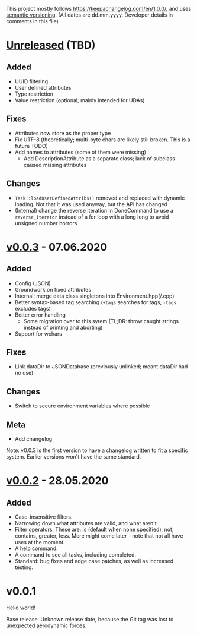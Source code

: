 This project mostly follows <https://keepachangelog.com/en/1.0.0/>, and uses [semantic versioning](https://semver.org/). (All dates are dd.mm.yyyy. Developer details in comments in this file)

<!--
This file syntax bases itself on https://keepachangelog.com/en/1.0.0/

There's a couple deviations from this standard, one of which is the dates. Dates are in the format of dd.mm.yyyy, because I said so. :D

Additionally, because meta, the version headers are H1s, while subheaders are H2. (The standard sets versions at H2 and subheaders at H3, but since I'm not gonna bother with an H1 for `# Changelog`, I'm just gonna decrease the level).

Finally, there's an additional header for grouping changes: Meta. This one covers meta changes that don't affect the project itself (like CI, changelogs, and changes to various GitHub related stuff)

This file currently cannot be automated. See #12: https://github.com/LunarWatcher/Taskranger/pull/12
Generation tools either rely on issues and PRs, which breaks with my format, or commit messages, which breaks because not all commits actually make a change worth recording. Ideas for better tools are welcome, but until then, this will be handled manually.
-->

# [Unreleased] (TBD)

## Added
* UUID filtering
* User defined attributes
* Type restriction
* Value restriction (optional; mainly intended for UDAs)

## Fixes
* Attributes now store as the proper type
* Fix UTF-8 (theoretically; multi-byte chars are likely still broken. This is a future TODO)
* Add names to attributes (some of them were missing)
    * Add DescriptionAttribute as a separate class; lack of subclass caused missing attributes

## Changes
* `Task::loadUserDefinedAttribs()` removed and replaced with dynamic loading. Not that it was used anyway, but the API has changed
* (Internal) change the reverse iteration in DoneCommand to use a `reverse_iterator` instead of a for loop with a long long to avoid unsigned number horrors

# [v0.0.3] - 07.06.2020

## Added
* Config (JSON)
* Groundwork on fixed attributes
* Internal: merge data class singletons into Environment.hpp(/.cpp)
* Better syntax-based tag searching (`+tags` searches for tags, `-tags` excludes tags)
* Better error handling
    * Some migration over to this sytem (TL;DR: throw caught strings instead of printing and aborting)
* Support for wchars

## Fixes
* Link dataDir to JSONDatabase (previously unlinked; meant dataDir had no use)

## Changes
* Switch to secure environment variables where possible

## Meta
* Add changelog

Note: v0.0.3 is the first version to have a changelog written to fit a specific system. Earlier versions won't have the same standard.

# [v0.0.2] - 28.05.2020

## Added
* Case-insensitive filters.
* Narrowing down what attributes are valid, and what aren't.
* Filter operators. These are: is (default when none specified), not, contains, greater, less. More might come later - note that not all have uses at the moment.
* A help command.
* A command to see all tasks, including completed.
* Standard: bug fixes and edge case patches, as well as increased testing.

# v0.0.1

Hello world!

Base release. Unknown release date, because the Git tag was lost to unexpected aerodynamic forces.


<!-- Links -->
[Unreleased]: //github.com/LunarWatcher/Taskranger/compare/v0.0.3...HEAD
[v0.0.3]: //github.com/LunarWatcher/Taskranger/compare/v0.0.2...v0.0.3
[v0.0.2]: //github.com/LunarWatcher/Taskranger/releases/tag/v0.0.2
